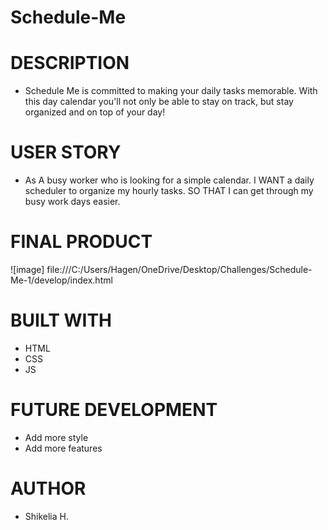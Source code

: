 # Schedule-Me

# DESCRIPTION

- Schedule Me is committed to making your daily tasks memorable. With this day calendar you'll not only be able to stay on track, but stay organized and on top of your day!

# USER STORY

- As A busy worker who is looking for a simple calendar. I WANT a daily scheduler to organize my hourly tasks. SO THAT I can get through my busy work days easier.

# FINAL PRODUCT

![image] file:///C:/Users/Hagen/OneDrive/Desktop/Challenges/Schedule-Me-1/develop/index.html

# BUILT WITH

- HTML
- CSS
- JS

# FUTURE DEVELOPMENT

- Add more style
- Add more features

# AUTHOR

- Shikelia H. 
